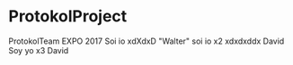 # ProtokolProject
ProtokolTeam EXPO 2017
Soi io xdXdxD "Walter"
soi io x2 xdxdxddx David
Soy yo x3 David
